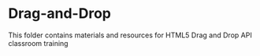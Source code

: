 # Drag-and-Drop
This folder contains materials and resources for HTML5 Drag and Drop API classroom training
